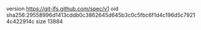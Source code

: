version https://git-lfs.github.com/spec/v1
oid sha256:29558996d1413cddb0c3862645d645b3c0c5fbc6f1d4c196d5c79214c422914c
size 13884
